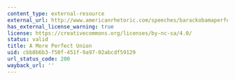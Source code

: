 ```yaml
---
content_type: external-resource
external_url: http://www.americanrhetoric.com/speeches/barackobamaperfectunion.htm
has_external_license_warning: true
license: https://creativecommons.org/licenses/by-nc-sa/4.0/
status: valid
title: A More Perfect Union
uid: cbb8b6b3-f50f-451f-9a97-02abcdf59129
url_status_code: 200
wayback_url: ''
---
```

